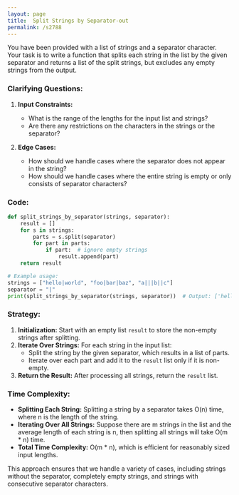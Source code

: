 ```yaml
---
layout: page
title:  Split Strings by Separator-out
permalink: /s2788
---
```

You have been provided with a list of strings and a separator character. Your task is to write a function that splits each string in the list by the given separator and returns a list of the split strings, but excludes any empty strings from the output.

### Clarifying Questions:
1. **Input Constraints:**
   - What is the range of the lengths for the input list and strings?
   - Are there any restrictions on the characters in the strings or the separator?

2. **Edge Cases:**
   - How should we handle cases where the separator does not appear in the string?
   - How should we handle cases where the entire string is empty or only consists of separator characters?

### Code:

```python
def split_strings_by_separator(strings, separator):
    result = []
    for s in strings:
        parts = s.split(separator)
        for part in parts:
            if part:  # ignore empty strings
                result.append(part)
    return result

# Example usage:
strings = ["hello|world", "foo|bar|baz", "a|||b||c"]
separator = "|"
print(split_strings_by_separator(strings, separator))  # Output: ['hello', 'world', 'foo', 'bar', 'baz', 'a', 'b', 'c']
```

### Strategy:
1. **Initialization:** Start with an empty list `result` to store the non-empty strings after splitting.
2. **Iterate Over Strings:** For each string in the input list:
   - Split the string by the given separator, which results in a list of parts.
   - Iterate over each part and add it to the `result` list only if it is non-empty.
3. **Return the Result:** After processing all strings, return the `result` list.

### Time Complexity:
- **Splitting Each String:** Splitting a string by a separator takes O(n) time, where n is the length of the string.
- **Iterating Over All Strings:** Suppose there are m strings in the list and the average length of each string is n, then splitting all strings will take O(m * n) time.
- **Total Time Complexity:** O(m * n), which is efficient for reasonably sized input lengths.

This approach ensures that we handle a variety of cases, including strings without the separator, completely empty strings, and strings with consecutive separator characters.